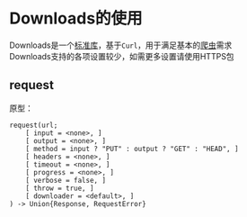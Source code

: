 # Downloads的使用
Downloads是一个[标准库](stdlib.md)，基于`Curl`，用于满足基本的[爬虫](../knowledge/spider.md)需求\
Downloads支持的各项设置较少，如需更多设置请使用HTTPS包

## request
原型：
```plain
request(url;
    [ input = <none>, ]
    [ output = <none>, ]
    [ method = input ? "PUT" : output ? "GET" : "HEAD", ]
    [ headers = <none>, ]
    [ timeout = <none>, ]
    [ progress = <none>, ]
    [ verbose = false, ]
    [ throw = true, ]
    [ downloader = <default>, ]
) -> Union{Response, RequestError}
```

